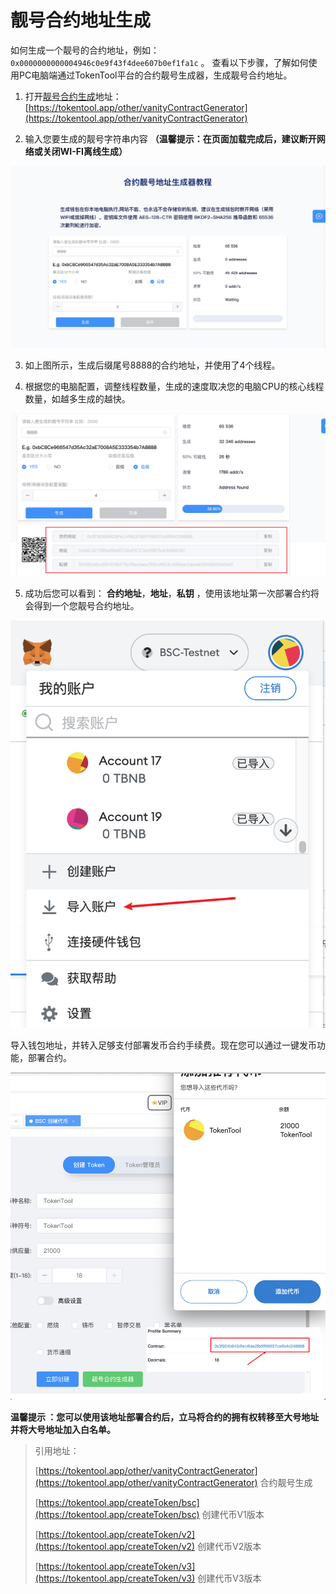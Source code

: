 # 靓号合约地址生成

如何生成一个靓号的合约地址，例如：``0x0000000000004946c0e9f43f4dee607b0ef1fa1c`` 。
查看以下步骤，了解如何使用PC电脑端通过TokenTool平台的合约靓号生成器，生成靓号合约地址。

1. 打开[靓号合约生成](https://tokentool.app/other/vanityContractGenerator)地址：[https://tokentool.app/other/vanityContractGenerator](https://tokentool.app/other/vanityContractGenerator)

2. 输入您要生成的靓号字符串内容 **（温馨提示：在页面加载完成后，建议断开网络或关闭WI-FI离线生成）**


![vanityContract](../.gitbook/assets/other/vanity/Snipaste_2022-12-23_17-12-18.png)


3. 如上图所示，生成后缀尾号8888的合约地址，并使用了4个线程。

4. 根据您的电脑配置，调整线程数量，生成的速度取决您的电脑CPU的核心线程数量，如越多生成的越快。

![vanityContract](../.gitbook/assets/other/vanity/Snipaste_2022-12-23_17-24-36.png)



5. 成功后您可以看到： **合约地址**，**地址**，**私钥**  ，使用该地址第一次部署合约将会得到一个您靓号合约地址。



![vanityContract](../.gitbook/assets/other/vanity/Snipaste_2022-12-23_17-38-17.png)



导入钱包地址，并转入足够支付部署发币合约手续费。现在您可以通过一键发币功能，部署合约。



![vanityContract](../.gitbook/assets/other/vanity/Snipaste_2022-12-23_17-45-57.png)

**温馨提示 ：您可以使用该地址部署合约后，立马将合约的拥有权转移至大号地址并将大号地址加入白名单。**





> 引用地址：
>
> [https://tokentool.app/other/vanityContractGenerator](https://tokentool.app/other/vanityContractGenerator) 合约靓号生成
> 
> [https://tokentool.app/createToken/bsc](https://tokentool.app/createToken/bsc) 创建代币V1版本
> 
> [https://tokentool.app/createToken/v2](https://tokentool.app/createToken/v2) 创建代币V2版本
> 
> [https://tokentool.app/createToken/v3](https://tokentool.app/createToken/v3) 创建代币V3版本


